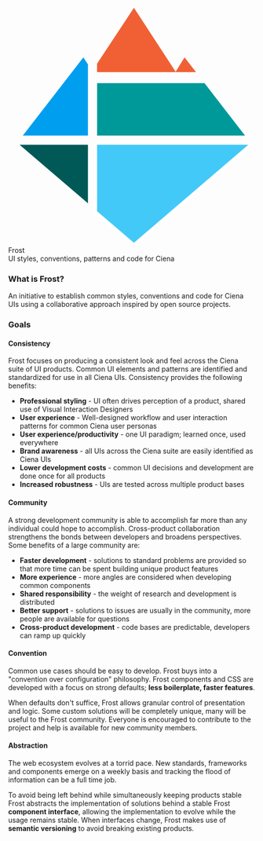 <div class="guide-introduction header">
  <svg class="frost-svg frost-logo" viewBox="0 0 400 400">
    <polygon fill="#009EEF" points="128.9,106.4 128.9,221.5 23.6,221.5 121.5,95"></polygon>
    <polygon fill="#005957" points="18.3,236.3 128.9,236.3 128.9,331"></polygon>
    <polygon fill="#F06034" points="303.7,118.9 143.7,118.9 143.7,105.1 203.3,14.8 270.8,118.3 285.2,95"></polygon>
    <polygon fill="#009999" points="383,221.5 143.7,221.5 143.7,136.8 317.5,136.8"></polygon>
    <polygon fill="#43C9F7" points="141.2,344.9 141.2,233.8 395.1,233.8 203.3,398.1"></polygon>
    <path fill="#FFFFFF" d="M388.3,236.3l-185,158.5l-59.6-51V236.3H388.3 M401.9,231.3h-13.5H143.7h-5v5v107.4v2.3l1.7,1.5l59.6,51
      l3.3,2.8l3.3-2.8l185-158.5L401.9,231.3L401.9,231.3z"></path>
  </svg>

  <span class="project">
    <div class="title"> Frost </div>
    <div class="sub-title"> UI styles, conventions, patterns and code for Ciena </div>
  </span>
</div>

### What is Frost?

An initiative to establish common styles, conventions and code for Ciena
UIs using a collaborative approach inspired by open source projects.

### Goals

#### Consistency

Frost focuses on producing a consistent look and feel across the Ciena
suite of UI products. Common UI elements and patterns are identified and
standardized for use in all Ciena UIs. Consistency provides the
following benefits:

-   **Professional styling** - UI often drives perception of a product,
    shared use of Visual Interaction Designers
-   **User experience** - Well-designed workflow and user interaction
    patterns for common Ciena user personas
-   **User experience/productivity** - one UI paradigm; learned once,
    used everywhere
-   **Brand awareness** - all UIs across the Ciena suite are easily
    identified as Ciena UIs
-   **Lower development costs** - common UI decisions and development
    are done once for all products
-   **Increased robustness** - UIs are tested across multiple product
    bases

#### Community

A strong development community is able to accomplish far more than any
individual could hope to accomplish. Cross-product collaboration
strengthens the bonds between developers and broadens perspectives. Some
benefits of a large community are:

-   **Faster development** - solutions to standard problems are provided
    so that more time can be spent building unique product features
-   **More experience** - more angles are considered when developing
    common components
-   **Shared responsibility** - the weight of research and development
    is distributed
-   **Better support** - solutions to issues are usually in the
    community, more people are available for questions
-   **Cross-product development** - code bases are predictable,
    developers can ramp up quickly

#### Convention

Common use cases should be easy to develop. Frost buys into a
"convention over configuration" philosophy. Frost components and CSS are
developed with a focus on strong defaults; **less boilerplate, faster
features**.

When defaults don't suffice, Frost allows granular control of
presentation and logic. Some custom solutions will be completely unique,
many will be useful to the Frost community. Everyone is encouraged to
contribute to the project and help is available for new community
members.

#### Abstraction

The web ecosystem evolves at a torrid pace. New standards, frameworks
and components emerge on a weekly basis and tracking the flood of
information can be a full time job.

To avoid being left behind while simultaneously keeping products stable
Frost abstracts the implementation of solutions behind a stable Frost
**component interface**, allowing the implementation to evolve while the
usage remains stable. When interfaces change, Frost makes use of
**semantic versioning** to avoid breaking existing products.
